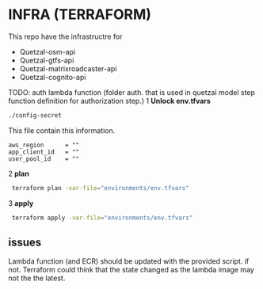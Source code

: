 # INFRA (TERRAFORM)

This repo have the infrastructre for
 * Quetzal-osm-api
 * Quetzal-gtfs-api
 * Quetzal-matrixroadcaster-api
 * Quetzal-cognito-api

TODO: auth lambda function (folder auth. that is used in quetzal model step function definition for authorization step.)
 1 **Unlock env.tfvars**

```bash
./config-secret
```
This file contain this information.

    aws_region      = ""
    app_client_id   = ""
    user_pool_id    = ""

2 **plan**

```bash
 terraform plan -var-file="environments/env.tfvars"
```

3 **apply**

```bash
 terraform apply -var-file="environments/env.tfvars"
```

## issues
Lambda function (and ECR) should be updated with the provided script.
if not. Terraform could think that the state changed as the lambda image may not the the latest.